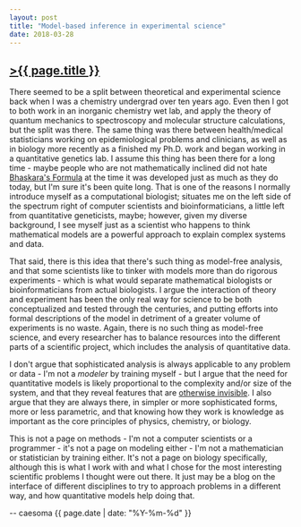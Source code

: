 ```yaml
---
layout: post
title: "Model-based inference in experimental science"
date: 2018-03-28
---
```


## [>{{ page.title }}](https://caesoma.github.io/archive/standalone/2018-03-28-model-based-science)
<!-- >Model-based inference in experimental science: putting theory and practice together -->

There seemed to be a split between theoretical and experimental science back when I was a chemistry undergrad over ten years ago. Even then I got to both work in an inorganic chemistry wet lab, and apply the theory of quantum mechanics to spectroscopy and molecular structure calculations, but the split was there. The same thing was there between health/medical statisticians working on epidemiological problems and clinicians, as well as in biology more recently as a finished my Ph.D. work and began working in a quantitative genetics lab.
I assume this thing has been there for a long time - maybe people who are not mathematically inclined did not hate [Bhaskara's Formula](http://mathworld.wolfram.com/BhaskarasFormula.html) at the time it was developed just as much as they do today, but I'm sure it's been quite long.
That is one of the reasons I normally introduce myself as a computational biologist; situates me on the left side of the spectrum right of computer scientists and bioinformaticians, a little left from quantitative geneticists, maybe; however, given my diverse background, I see myself just as a scientist who happens to think mathematical models are a powerful approach to explain complex systems and data.

That said, there is this idea that there's such thing as model-free analysis, and that some scientists like to tinker with models more than do rigorous experiments - which is what would separate mathematical biologists or bioinformaticians from actual biologists. I argue the interaction of theory and experiment has been the only real way for science to be both conceptualized and tested through the centuries, and putting efforts into formal descriptions of the model in detriment of a greater volume of experiments is no waste. Again, there is no such thing as model-free science, and every researcher has to balance resources into the different parts of a scientific project, which includes the analysis of quantitative data.

I don't argue that sophisticated analysis is always applicable to any problem or data - I'm not a _modeler_ by training myself - but I argue that the need for quantitative models is likely proportional to the complexity and/or size of the system, and that they reveal features that are [otherwise invisible](http://journals.plos.org/plosbiology/article?id=10.1371/journal.pbio.0020439).
I also argue that they are always there, in simpler or more sophisticated forms, more or less parametric, and that knowing how they work is knowledge as important as the core principles of physics, chemistry, or biology.

This is not a page on methods - I'm not a computer scientists or a programmer - it's not a page on modeling either - I'm not a mathematician or statistician by training either. It's not a page on biology specifically, although this is what I work with and what I chose for the most interesting scientific problems I thought were out there. It just may be a blog on the interface of different disciplines to try to approach problems in a different way, and how quantitative models help doing that.

-- caesoma {{ page.date | date: "%Y-%m-%d" }}


<!-- [//]: # (comment) -->
